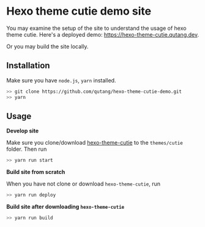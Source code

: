 # Hexo theme cutie demo site

You may examine the setup of the site to understand the usage of hexo theme cutie.
Here's a deployed demo: https://hexo-theme-cutie.qutang.dev.

Or you may build the site locally.

## Installation

Make sure you have `node.js`, `yarn` installed.

```bash
>> git clone https://github.com/qutang/hexo-theme-cutie-demo.git
>> yarn
```

## Usage

__Develop site__

Make sure you clone/download [hexo-theme-cutie](https://github.com/qutang/hexo-theme-cutie.git) to the `themes/cutie` folder. Then run

```bash
>> yarn run start
```

__Build site from scratch__

When you have not clone or download `hexo-theme-cutie`, run

```bash
>> yarn run deploy
```

__Build site after downloading `hexo-theme-cutie`__

```bash
>> yarn run build
```
